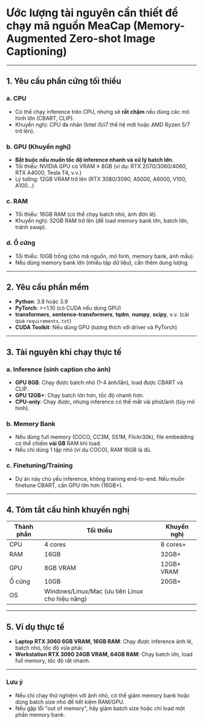# Ước lượng tài nguyên cần thiết để chạy mã nguồn MeaCap (Memory-Augmented Zero-shot Image Captioning)

---

## 1. **Yêu cầu phần cứng tối thiểu**

### a. **CPU**

- Có thể chạy inference trên CPU, nhưng sẽ **rất chậm** nếu dùng các mô hình lớn (CBART, CLIP).
- Khuyến nghị: CPU đa nhân (Intel i5/i7 thế hệ mới hoặc AMD Ryzen 5/7 trở lên).

### b. **GPU (Khuyến nghị)**

- **Bắt buộc nếu muốn tốc độ inference nhanh và xử lý batch lớn.**
- Tối thiểu: NVIDIA GPU có VRAM ≥ 8GB (ví dụ: RTX 2070/3060/4060, RTX A4000, Tesla T4, v.v.)
- Lý tưởng: 12GB VRAM trở lên (RTX 3080/3090, A5000, A6000, V100, A100...)

### c. **RAM**

- Tối thiểu: 16GB RAM (có thể chạy batch nhỏ, ảnh đơn lẻ).
- Khuyến nghị: 32GB RAM trở lên (để load memory bank lớn, batch lớn, tránh swap).

### d. **Ổ cứng**

- Tối thiểu: 10GB trống (cho mã nguồn, mô hình, memory bank, ảnh mẫu).
- Nếu dùng memory bank lớn (nhiều tập dữ liệu), cần thêm dung lượng.

---

## 2. **Yêu cầu phần mềm**

- **Python**: 3.8 hoặc 3.9
- **PyTorch**: >=1.10 (có CUDA nếu dùng GPU)
- **transformers**, **sentence-transformers**, **tqdm**, **numpy**, **scipy**, v.v. (cài qua `requirements.txt`)
- **CUDA Toolkit**: Nếu dùng GPU (tương thích với driver và PyTorch)

---

## 3. **Tài nguyên khi chạy thực tế**

### a. **Inference (sinh caption cho ảnh)**

- **GPU 8GB**: Chạy được batch nhỏ (1-4 ảnh/lần), load được CBART và CLIP.
- **GPU 12GB+**: Chạy batch lớn hơn, tốc độ nhanh hơn.
- **CPU-only**: Chạy được, nhưng inference có thể mất vài phút/ảnh (tùy mô hình).

### b. **Memory Bank**

- Nếu dùng full memory (COCO, CC3M, SS1M, Flickr30k), file embedding có thể chiếm **vài GB** RAM khi load.
- Nếu chỉ dùng 1 tập nhỏ (ví dụ COCO), RAM 16GB là đủ.

### c. **Finetuning/Training**

- Dự án này chủ yếu inference, không training end-to-end. Nếu muốn finetune CBART, cần GPU lớn hơn (16GB+).

---

## 4. **Tóm tắt cấu hình khuyến nghị**

| Thành phần | Tối thiểu | Khuyến nghị |
|------------|-----------|-------------|
| CPU        | 4 cores   | 8 cores+    |
| RAM        | 16GB      | 32GB+       |
| GPU        | 8GB VRAM  | 12GB+ VRAM  |
| Ổ cứng     | 10GB      | 20GB+       |
| OS         | Windows/Linux/Mac (ưu tiên Linux cho hiệu năng) |

---

## 5. **Ví dụ thực tế**

- **Laptop RTX 3060 6GB VRAM, 16GB RAM**: Chạy được inference ảnh lẻ, batch nhỏ, tốc độ vừa phải.
- **Workstation RTX 3090 24GB VRAM, 64GB RAM**: Chạy batch lớn, load full memory, tốc độ rất nhanh.

---

### **Lưu ý**

- Nếu chỉ chạy thử nghiệm với ảnh nhỏ, có thể giảm memory bank hoặc dùng batch size nhỏ để tiết kiệm RAM/GPU.
- Nếu gặp lỗi "out of memory", hãy giảm batch size hoặc chỉ load một phần memory bank.
